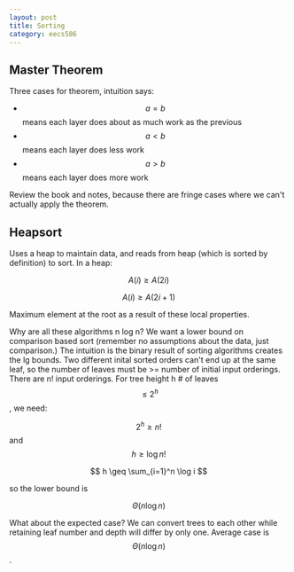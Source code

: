 ```yaml
---
layout: post
title: Sorting
category: eecs586
---
```

## Master Theorem
Three cases for theorem, intuition says:

* $$a=b$$ means each layer does about as much work as the previous
* $$a \lt b$$ means each layer does less work
* $$a \gt b$$ means each layer does more work

Review the book and notes, because there are fringe cases where we can't actually apply the theorem.

## Heapsort
Uses a heap to maintain data, and reads from heap (which is sorted by definition) to sort. In a heap:

$$ A(i) \geq A(2i) $$

$$ A(i) \geq A(2i+1) $$

Maximum element at the root as a result of these local properties. 

Why are all these algorithms n log n? We want a lower bound on comparison based sort (remember no assumptions about the data, just comparison.) The intuition is the binary result of sorting algorithms creates the lg bounds. Two different inital sorted orders can't end up at the same leaf, so the number of leaves must be >= number of initial input orderings. There are n! input orderings. For tree height h # of leaves $$\leq 2^h$$, we need:

$$2^h \geq n!$$ and $$h \geq \log n!$$

$$ h \geq \sum_{i=1}^n \log i $$ 

so the lower bound is

$$ \Theta(n \log n) $$

What about the expected case? We can convert trees to each other while retaining leaf number and depth will differ by only one. Average case is $$\Theta(n \log n)$$. 

